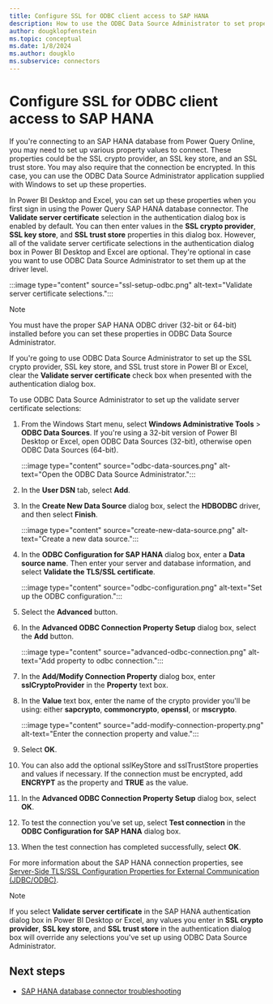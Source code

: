 ```yaml
---
title: Configure SSL for ODBC client access to SAP HANA
description: How to use the ODBC Data Source Administrator to set properties and values required to connect to a database using the Power Query SAP HANA database connector.
author: dougklopfenstein
ms.topic: conceptual
ms.date: 1/8/2024
ms.author: dougklo
ms.subservice: connectors
---
```


# Configure SSL for ODBC client access to SAP HANA

If you're connecting to an SAP HANA database from Power Query Online, you may need to set up various property values to connect. These properties could be the SSL crypto provider, an SSL key store, and an SSL trust store. You may also require that the connection be encrypted. In this case, you can use the ODBC Data Source Administrator application supplied with Windows to set up these properties.

In Power BI Desktop and Excel, you can set up these properties when you first sign in using the Power Query SAP HANA database connector. The **Validate server certificate** selection in the authentication dialog box is enabled by default. You can then enter values in the **SSL crypto provider**, **SSL key store**, and **SSL trust store** properties in this dialog box. However, all of the validate server certificate selections in the authentication dialog box in Power BI Desktop and Excel are optional. They're optional in case you want to use ODBC Data Source Administrator to set them up at the driver level.

:::image type="content" source="ssl-setup-odbc.png" alt-text="Validate server certificate selections.":::

> [!NOTE]
> You must have the proper SAP HANA ODBC driver (32-bit or 64-bit) installed before you can set these properties in ODBC Data Source Administrator.

If you're going to use ODBC Data Source Administrator to set up the SSL crypto provider, SSL key store, and SSL trust store in Power BI or Excel, clear the **Validate server certificate** check box when presented with the authentication dialog box.

To use ODBC Data Source Administrator to set up the validate server certificate selections:

1. From the Windows Start menu, select **Windows Administrative Tools** > **ODBC Data Sources**. If you're using a 32-bit version of Power BI Desktop or Excel, open ODBC Data Sources (32-bit), otherwise open ODBC Data Sources (64-bit).

   :::image type="content" source="odbc-data-sources.png" alt-text="Open the ODBC Data Source Administrator.":::

2. In the **User DSN** tab, select **Add**.

3. In the **Create New Data Source** dialog box, select the **HDBODBC** driver, and then select **Finish**.

    :::image type="content" source="create-new-data-source.png" alt-text="Create a new data source.":::

4. In the **ODBC Configuration for SAP HANA** dialog box, enter a **Data source name**. Then enter your server and database information, and select **Validate the TLS/SSL certificate**.

    :::image type="content" source="odbc-configuration.png" alt-text="Set up the ODBC configuration.":::

5. Select the **Advanced** button.

6. In the **Advanced ODBC Connection Property Setup** dialog box, select the **Add** button.

    :::image type="content" source="advanced-odbc-connection.png" alt-text="Add property to odbc connection.":::

7. In the **Add/Modify Connection Property** dialog box, enter **sslCryptoProvider** in the **Property** text box.

8. In the **Value** text box, enter the name of the crypto provider you'll be using: either **sapcrypto**, **commoncrypto**, **openssl**, or **mscrypto**.

    :::image type="content" source="add-modify-connection-property.png" alt-text="Enter the connection property and value.":::

9. Select **OK**.

10. You can also add the optional sslKeyStore and sslTrustStore properties and values if necessary. If the connection must be encrypted, add **ENCRYPT** as the property and **TRUE** as the value.

11. In the **Advanced ODBC Connection Property Setup** dialog box, select **OK**.

12. To test the connection you’ve set up, select **Test connection** in the **ODBC Configuration for SAP HANA** dialog box.

13. When the test connection has completed successfully, select **OK**.

For more information about the SAP HANA connection properties, see [Server-Side TLS/SSL Configuration Properties for External Communication (JDBC/ODBC)](https://help.sap.com/viewer/b3ee5778bc2e4a089d3299b82ec762a7/2.0.04/en-US/64065bc94ccb4f64bfb544686db23e60.html).

> [!NOTE]
>If you select **Validate server certificate** in the SAP HANA authentication dialog box in Power BI Desktop or Excel, any values you enter in **SSL crypto provider**, **SSL key store**, and **SSL trust store** in the authentication dialog box will override any selections you've set up using ODBC Data Source Administrator.

## Next steps

* [SAP HANA database connector troubleshooting](sap-hana-troubleshooting.md)
